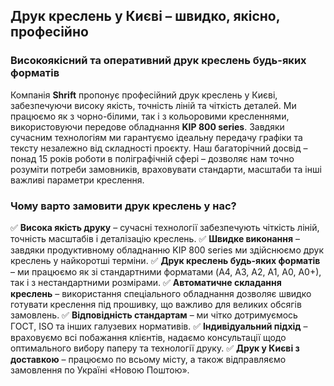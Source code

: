 ## Друк креслень у Києві – швидко, якісно, професійно

### Високоякісний та оперативний друк креслень будь-яких форматів

Компанія **Shrift** пропонує професійний друк креслень у Києві, забезпечуючи високу якість, точність ліній та чіткість деталей. Ми працюємо як з чорно-білими, так і з кольоровими кресленнями, використовуючи передове обладнання **KIP 800 series**. Завдяки сучасним технологіям ми гарантуємо ідеальну передачу графіки та тексту незалежно від складності проєкту.
Наш багаторічний досвід – понад 15 років роботи в поліграфічній сфері – дозволяє нам точно розуміти потреби замовників, враховувати стандарти, масштаби та інші важливі параметри креслення.

### Чому варто замовити друк креслень у нас?

✅ **Висока якість друку** – сучасні технології забезпечують чіткість ліній, точність масштабів і
деталізацію креслень. ✅ **Швидке виконання** – завдяки продуктивному обладнанню KIP 800
series ми здійснюємо друк креслень у найкоротші терміни. ✅ **Друк креслень будь-яких
форматів** – ми працюємо як зі стандартними форматами (A4, A3, A2, A1, A0, А0+), так і з
нестандартними розмірами. ✅ **Автоматичне складання креслень** – використання спеціального
обладнання дозволяє швидко готувати креслення під прошивку, що важливо для великих обсягів
замовлень. ✅ **Відповідність стандартам** – ми чітко дотримуємось ГОСТ, ISO та інших галузевих
нормативів. ✅ **Індивідуальний підхід** – враховуємо всі побажання клієнтів, надаємо консультації
щодо оптимального вибору паперу та технології друку. ✅ **Друк у Києві з доставкою** – працюємо
по всьому місту, а також відправляємо замовлення по Україні «Новою Поштою».
